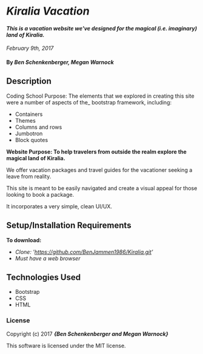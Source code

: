 # _Kiralia Vacation_

#### _This is a vacation website we've designed for the magical (i.e. imaginary) land of Kiralia._
 _February 9th, 2017_

#### By _**Ben Schenkenberger, Megan Warnock**_

## Description

Coding School Purpose: The elements that we explored in creating this site were a number of aspects of the_ bootstrap framework, including:
  - Containers
  - Themes
  - Columns and rows
  - Jumbotron
  - Block quotes

**Website Purpose: To help travelers from outside the realm explore the magical land of Kiralia.**

  We offer vacation packages and travel guides for the vacationer seeking a leave from reality.

  This site is meant to be easily navigated and create a visual appeal for those looking to book a package.

  It incorporates a very simple, clean UI/UX.
## Setup/Installation Requirements

**To download:**
* _Clone: 'https://github.com/BenJammen1986/Kiralia.git'_
* _Must have a web browser_

## Technologies Used

* Bootstrap
* CSS
* HTML

### License

Copyright (c) 2017 **_{Ben Schenkenberger and Megan Warnock}_**

This software is licensed under the MIT license.
